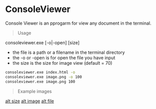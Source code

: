 # ConsoleViewer

Console Viewer is an pprogarm for view any document in the terminal.

>Usage

consoleviewer.exe <filename> [-o|-open] [size]

* the file is a path or a filename in the terminal directory
* the -o or -open is for open the file you have input
* the size is the size for image view (default = 70)

```bash
consoleviewer.exe index.html -o
consoleviewer.exe image.png -o 100
consoleviewer.exe image.png 100
```

> Example images

[alt size](https://github.com/JulesG10/ConsoleViewer/edit/main/image/imagesize.PNG)
[alt image](https://github.com/JulesG10/ConsoleViewer/edit/main/image/image.PNG)
[alt file](https://github.com/JulesG10/ConsoleViewer/edit/main/image/file.PNG)
